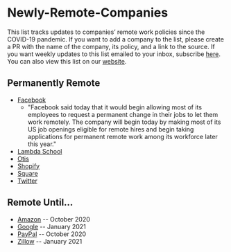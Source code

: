 # Newly-Remote-Companies
This list tracks updates to companies’ remote work policies since the COVID-19 pandemic. If you want to add a company to the list, please create a PR with the name of the company, its policy, and a link to the source. If you want weekly updates to this list emailed to your inbox, subscribe [here](http://eepurl.com/g4mVkb). You can also view this list on our [website](https://lifeshack.io/remote/).

## Permanently Remote
* [Facebook](https://www.theverge.com/facebook/2020/5/21/21265699/facebook-remote-work-shift-workforce-permanent-covid-19-mark-zuckerberg-interview)
  * "Facebook said today that it would begin allowing most of its employees to request a permanent change in their jobs to let them work remotely. The company will begin today by making most of its US job openings eligible for remote hires and begin taking applications for permanent remote work among its workforce later this year."
* [Lambda School](https://twitter.com/Austen/status/1260659150817640448?s=20)
* [Otis](https://twitter.com/mikekarnj/status/1252945724108668928?ref_src=twsrc%5Etfw%7Ctwcamp%5Etweetembed%7Ctwterm%5E1252945724108668928&ref_url=https%3A%2F%2Favc.com%2F2020%2F05%2Flocation-and-work%2F)
* [Shopify](https://twitter.com/tobi/status/1263483496087064579)
* [Square](https://www.theverge.com/2020/5/18/21261798/square-employees-work-from-home-remote-premanent-policy-ceo)
* [Twitter](https://techcrunch.com/2020/05/12/twitter-says-staff-can-continue-working-from-home-permanently/)

## Remote Until...
* [Amazon](https://www.cnn.com/2020/05/08/tech/tech-companies-working-remotely-2020/index.html) -- October 2020
* [Google](https://www.cnn.com/2020/05/08/tech/tech-companies-working-remotely-2020/index.html) -- January 2021
* [PayPal](https://www.linkedin.com/in/arjunmadgavkar/) -- October 2020
* [Zillow](https://www.cnn.com/2020/05/08/tech/tech-companies-working-remotely-2020/index.html) -- January 2021


